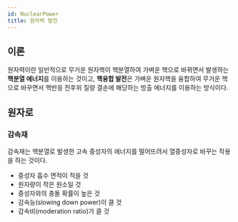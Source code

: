 ```yaml
---
id: NuclearPower
title: 원자력 발전
---
```

## 이론
원자력이란 일반적으로 무거운 원자핵이 핵분열하여 가벼운 핵으로 바뀌면서 발생하는 **핵분열 에너지**를 이용하는 것이고, **핵융합 발전**은 가벼운 원자핵을 융합하여 무거운 핵으로 바꾸면서 핵반응 전후위 질량 결손에 해당하는 방출 에너지를 이용하는 방식이다.

## 원자로
### 감속재
감속재는 핵분열로 발생한 고속 중성자의 에너지를 떨어뜨려서 열중성자로 바꾸는 작용을 하는 것이다.

- 중성자 흡수 면적이 적을 것
- 원자량이 작은 원소일 것
- 중성자와의 충돌 확률이 높은 것
- 감속능(slowing down power)이 클 것
- 감속비(moderation ratio)가 클 것